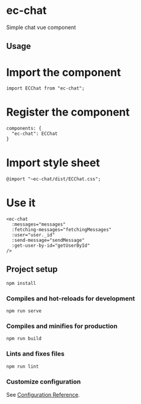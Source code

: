 # ec-chat
Simple chat vue component

## Usage

# Import the component
```
import ECChat from "ec-chat";
```

# Register the component
```
components: {
  "ec-chat": ECChat
}
```

# Import style sheet
```
@import "~ec-chat/dist/ECChat.css";
```

# Use it
```
<ec-chat
  :messages="messages"
  :fetching-messages="fetchingMessages"
  :user="user._id"
  :send-message="sendMessage"
  :get-user-by-id="getUserById"
/>
```

## Project setup
```
npm install
```

### Compiles and hot-reloads for development
```
npm run serve
```

### Compiles and minifies for production
```
npm run build
```

### Lints and fixes files
```
npm run lint
```

### Customize configuration
See [Configuration Reference](https://cli.vuejs.org/config/).
